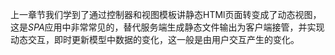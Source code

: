 上一章节我们学到了通过控制器和视图模板讲静态HTMl页面转变成了动态视图，这是*SPA*应用中非常常见的，替代服务端生成静态文件输出为客户端接管，并实现动态交互，即时更新模型中数据的变化，这一般是由用户交互产生的变化。